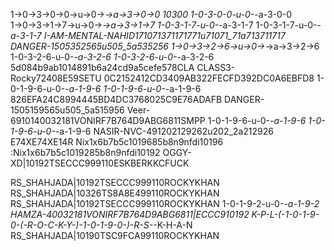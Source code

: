 1→0→3→0→0→u→0→_→a→3→0→0
10300
1-0-3-0-0-u-0-_-a-3-0-0
1→0→3→1→7→u→0→_→a→3→1→7
1-0-3-1-7-u-0-_-a-3-1-7
1-0-3-1-7-u-0-_-a-3-1-7
I-AM-MENTAL-NAHID171071371171771u71071_71a713711717
DANGER-1505352565u505_5a535256
1→0→3→2→6→u→0→_→a→3→2→6
1-0-3-2-6-u-0-_-a-3-2-6
1-0-3-2-6-u-0-_-a-3-2-6
5d084b9ab1014891b6a24cd9a5cefe578CLA
CLASS3-Rocky72408E59SETU
0C2152412CD3409AB322FECFD392DC0A6EBFD8
1-0-1-9-6-u-0-_-a-1-9-6
1-0-1-9-6-u-0-_-a-1-9-6
826EFA24C8994445BD4DC3768025C9E76ADAFB
DANGER-1505159565u505_5a515956
Veer-6910140032181VONIRF7B764D9ABG6811SMPP
1-0-1-9-6-u-0-_-a-1-9-6
1-0-1-9-6-u-0-_-a-1-9-6
NASIR-NVC-491202129262u202_2a212926
E74XE74XE14R
Nix1x6b7b5c1019685b8n9nfdi10196
:Nix1x6b7b5c1019285b8n9nfdi10192
OGGY-XD|10192TSECCC999110ESKBERKKCFUCK

RS_SHAHJADA|10192TSECCC999110ROCKYKHAN
RS_SHAHJADA|10326TS8A8E499110ROCKYKHAN
RS_SHAHJADA|10192TSECCC999110ROCKYKHAN
1-0-1-9-2-u-0-_-a-1-9-2
HAMZA-40032181VONIRF7B764D9ABG6811|ECCC910192
 K-P-L-(-1-0-1-9-0-(-R-O-C-K-Y-)-1-0-1-9-0-)-R-S-_-K-H-A-N
RS_SHAHJADA|10190TSC9FCA99110ROCKYKHAN

